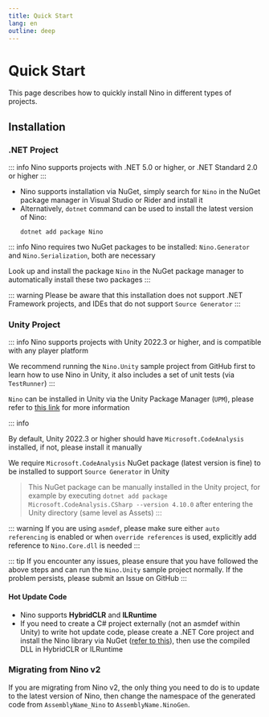 ```yaml
---
title: Quick Start
lang: en
outline: deep
---
```

# Quick Start

This page describes how to quickly install Nino in different types of projects.
## Installation

### .NET Project

::: info
Nino supports projects with .NET 5.0 or higher, or .NET Standard 2.0 or higher
:::

- Nino supports installation via NuGet, simply search for `Nino` in the NuGet package manager in Visual Studio or Rider and install it
- Alternatively, `dotnet` command can be used to install the latest version of Nino:
    ```shell
    dotnet add package Nino
    ```

::: info
Nino requires two NuGet packages to be installed: `Nino.Generator` and `Nino.Serialization`, both are necessary

Look up and install the package `Nino` in the NuGet package manager to automatically install these two packages
:::

::: warning
Please be aware that this installation does not support .NET Framework projects, and IDEs that do not support `Source Generator`
:::

### Unity Project

::: info
Nino supports projects with Unity 2022.3 or higher, and is compatible with any player platform

We recommend running the `Nino.Unity` sample project from GitHub first to learn how to use Nino in Unity, it also includes a set of unit tests (via `TestRunner`)
:::

`Nino` can be installed in Unity via the Unity Package Manager (`UPM`), please refer to [this link](https://openupm.com/packages/com.jasonxudeveloper.nino/#modal-manualinstallation) for more information


::: info

By default, Unity 2022.3 or higher should have `Microsoft.CodeAnalysis` installed, if not, please install it manually

We require `Microsoft.CodeAnalysis` NuGet package (latest version is fine) to be installed to support `Source Generator` in Unity
   > This NuGet package can be manually installed in the Unity project, for example by executing `dotnet add package Microsoft.CodeAnalysis.CSharp --version 4.10.0` after entering the Unity directory (same level as Assets)
:::

::: warning
If you are using `asmdef`, please make sure either `auto referencing` is enabled or when `override references` is used, explicitly add reference to `Nino.Core.dll` is needed
:::

::: tip
If you encounter any issues, please ensure that you have followed the above steps and can run the `Nino.Unity` sample project normally. If the problem persists, please submit an Issue on GitHub
:::

#### Hot Update Code
- Nino supports **HybridCLR** and **ILRuntime**
- If you need to create a C# project externally (not an asmdef within Unity) to write hot update code, please create a .NET Core project and install the Nino library via NuGet ([refer to this](#net-project)), then use the compiled DLL in HybridCLR or ILRuntime

### Migrating from Nino v2
If you are migrating from Nino v2, the only thing you need to do is to update to the latest version of Nino, then change the namespace of the generated code from `AssemblyName_Nino` to `AssemblyName.NinoGen`.